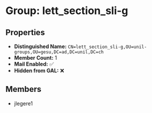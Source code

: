 # Group: lett_section_sli-g

## Properties

- **Distinguished Name:** `CN=lett_section_sli-g,OU=unil-groups,OU=gesu,DC=ad,DC=unil,DC=ch`
- **Member Count:** 1
- **Mail Enabled:** ✅
- **Hidden from GAL:** ❌

## Members

- jlegere1
